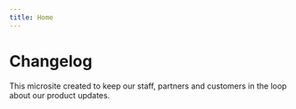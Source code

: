 ```yaml
---
title: Home
---
```


# Changelog
This microsite created to keep our staff, partners and customers in the loop about our product updates.
